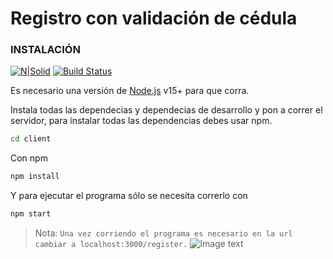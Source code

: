 # Registro con validación de cédula

### INSTALACIÓN

[![N|Solid](https://cldup.com/dTxpPi9lDf.thumb.png)](https://nodesource.com/products/nsolid)
[![Build Status](https://travis-ci.org/joemccann/dillinger.svg?branch=master)](https://travis-ci.org/joemccann/dillinger)

Es necesario una versión de [Node.js](https://nodejs.org/) v15+ para que corra.

Instala todas las dependecias y dependecias de desarrollo y pon a correr el servidor, para instalar todas las dependencias debes usar npm.

```sh
cd client
```

Con npm

```sh
npm install
```

Y para ejecutar el programa sólo se necesita correrlo con

```sh
npm start
```
> Nota: `Una vez corriendo el programa es necesario en la url cambiar a localhost:3000/register.`
![Image text](https://github.com/Chsebas98/CI_Ecuatoriana_React/commit/8fc87b617ea016310dde6c76d8672450506b9bfc)
